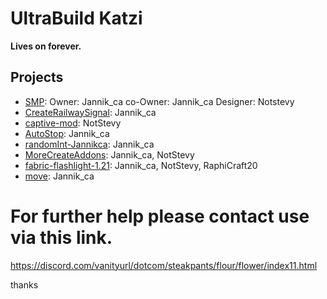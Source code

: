 # UltraBuild Katzi

**Lives on forever.**

## Projects
- [SMP](https://github.com/ultrabuild-katzi/SMP):
  Owner: Jannik_ca
  co-Owner: Jannik_ca
  Designer: Notstevy
- [CreateRailwaySignal](https://github.com/ultrabuild-katzi/CreateRailwaySignal): Jannik_ca
- [captive-mod](https://github.com/ultrabuild-katzi/captive-mod): NotStevy
- [AutoStop](https://github.com/ultrabuild-katzi/AutoStop): Jannik_ca
- [randomInt-Jannikca](https://github.com/ultrabuild-katzi/randomInt-Jannikca): Jannik_ca
- [MoreCreateAddons](https://github.com/ultrabuild-katzi/MoreCreateAddons): Jannik_ca, NotStevy
- [fabric-flashlight-1.21](https://github.com/ultrabuild-katzi/fabric-flashlight-1.21): Jannik_ca, NotStevy, RaphiCraft20
- [move](https://github.com/ultrabuild-katzi/move): Jannik_ca


# For further help please contact use via this link.

https://discord.com/vanityurl/dotcom/steakpants/flour/flower/index11.html

thanks
